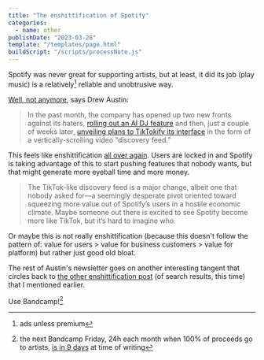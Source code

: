 ```yaml
---
title: "The enshittification of Spotify"
categories:
  - name: other
publishDate: "2023-03-28"
template: "/templates/page.html"
buildScript: "/scripts/processNote.js"
---
```


Spotify was never great for supporting artists, but at least, it did its job (play music) is a relatively[^1] reliable and unobtrusive way.

[Well, not anymore](https://kneelingbus.substack.com/p/ex-lion-tamer), says Drew Austin:

> In the past month, the company has opened up two new fronts against its haters, [rolling out an AI DJ feature](https://gizmodo.com/spotify-ai-x-streaming-playlist-1850140153) and then, just a couple of weeks later, [unveiling plans to TikTokify its interface](https://techcrunch.com/2023/03/08/spotify-revamps-its-app-with-tiktok-style-discovery-feeds-smart-shuffle-for-playlists-and-more/) in the form of a vertically-scrolling video “discovery feed.”

This feels like enshittification [all over again](/notes/seo-is-for-computers/). Users are locked in and Spotify is taking advantage of this to start pushing features that nobody wants, but that might generate more eyeball time and more money.

> The TikTok-like discovery feed is a major change, albeit one that nobody asked for—a seemingly desperate pivot oriented toward squeezing more value out of Spotify’s users in a hostile economic climate. Maybe someone out there is excited to see Spotify become more like TikTok, but it’s hard to imagine who.

Or maybe this is not really enshittification (because this doesn't follow the pattern of: value for users > value for business customers > value for platform) but rather just good old bloat.

The rest of Austin's newsletter goes on another interesting tangent that circles back to [the other enshittification post](/notes/seo-is-for-computers/) (of search results, this time) that I mentioned earlier.

Use Bandcamp![^2]

[^1]: ads unless premium
[^2]: the next Bandcamp Friday, 24h each month when 100% of proceeds go to artists, [is in 9 days](https://isitbandcampfriday.com/) at time of writing
